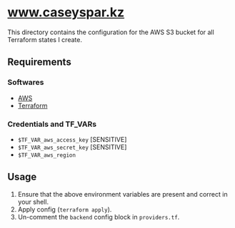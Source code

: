 # www.caseyspar.kz
This directory contains the configuration for the AWS S3 bucket for all Terraform states I create.


## Requirements
### Softwares
* [AWS](https://docs.aws.amazon.com/cli/latest/userguide/getting-started-install.html)
* [Terraform](https://developer.hashicorp.com/terraform/tutorials/aws-get-started/install-cli)


### Credentials and TF_VARs
* `$TF_VAR_aws_access_key` [SENSITIVE]
* `$TF_VAR_aws_secret_key` [SENSITIVE]
* `$TF_VAR_aws_region`


## Usage
1. Ensure that the above environment variables are present and correct in your shell.
2. Apply config (`terraform apply`).
3. Un-comment the `backend` config block in `providers.tf`.

